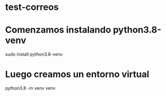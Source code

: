 # test-correos

#  Comenzamos instalando python3.8-venv

sudo install python3.8-venv

#  Luego creamos un entorno virtual

python3.8 -m venv venv

